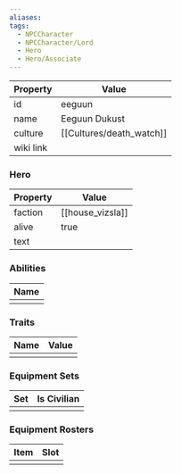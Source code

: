 ```yaml
---
aliases: 
tags:
  - NPCCharacter
  - NPCCharacter/Lord
  - Hero
  - Hero/Associate
---
```


| Property  | Value           |
| :-------- | --------------- |
| id        | eeguun          |
| name      | Eeguun Dukust   |
| culture   | [[Cultures/death_watch]] |
| wiki link |                 |
### Hero
| Property | Value            |
| -------- | ---------------- |
| faction  | [[house_vizsla]] |
| alive    | true             |
| text     |                  |

### Abilities
| Name |
| :--: |
|      |

### Traits
| Name | Value |
| ---- | ----- |
|      |       |

### Equipment Sets
| Set | Is Civilian |
| --- | ----------- |
|     |             |

### Equipment Rosters
| Item | Slot |
| ---- | ---- |
|      |      |
